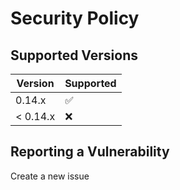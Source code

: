 # Security Policy

## Supported Versions


| Version  | Supported          |
| -------  | ------------------ |
| 0.14.x   | :white_check_mark: |
| < 0.14.x | :x:                |

## Reporting a Vulnerability

Create a new issue
